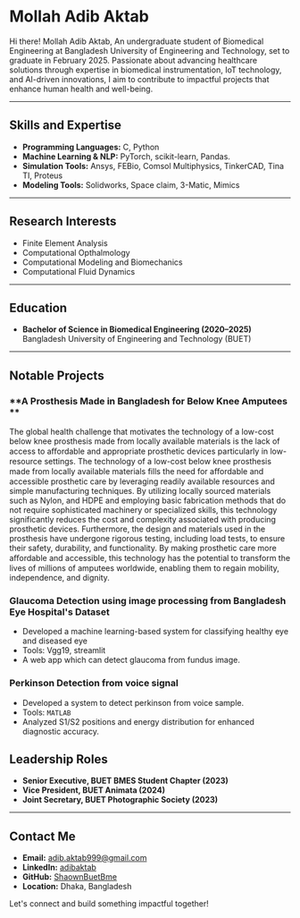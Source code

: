 # Mollah Adib Aktab

 Hi there! Mollah Adib Aktab, An undergraduate student of Biomedical Engineering at Bangladesh University of Engineering and Technology, set to graduate in February 2025. Passionate about advancing healthcare solutions through expertise in biomedical instrumentation, IoT technology, and AI-driven innovations, I aim to contribute to impactful projects that enhance human health and well-being.

---

##  Skills and Expertise

- **Programming Languages:** C, Python
- **Machine Learning & NLP:** PyTorch, scikit-learn, Pandas.
- **Simulation Tools:** Ansys, FEBio, Comsol Multiphysics, TinkerCAD, Tina TI, Proteus
- **Modeling Tools:** Solidworks, Space claim, 3-Matic, Mimics

---

##  Research Interests

- Finite Element Analysis
- Computational Opthalmology
- Computational Modeling and Biomechanics
- Computational Fluid Dynamics

---

##  Education

- **Bachelor of Science in Biomedical Engineering (2020–2025)**  
  Bangladesh University of Engineering and Technology (BUET)  


---

##  Notable Projects

### **A Prosthesis Made in Bangladesh for Below Knee Amputees **
The global health challenge that motivates the technology of a low-cost below knee prosthesis made from locally available materials is the lack of access to aﬀordable and appropriate prosthetic devices particularly in low-resource settings. The technology of a low-cost below knee prosthesis made from locally available materials fills the need for aﬀordable and accessible prosthetic care by leveraging readily available resources and simple manufacturing techniques. By utilizing locally sourced materials such as Nylon, and HDPE and employing basic fabrication methods that do not require sophisticated machinery or specialized skills, this technology significantly reduces the cost and complexity associated with producing prosthetic devices. Furthermore, the design and materials used in the prosthesis have undergone rigorous testing, including load tests, to ensure their safety, durability, and functionality. By making prosthetic care more aﬀordable and accessible, this technology has the potential to transform the lives of millions of amputees worldwide, enabling them to regain mobility, independence, and dignity.

### **Glaucoma Detection using image processing from Bangladesh Eye Hospital's Dataset**
- Developed a machine learning-based system for classifying healthy eye and diseased eye
- Tools: Vgg19, streamlit
- A web app which can detect glaucoma from fundus image.

### **Perkinson Detection from voice signal**
- Developed a system to detect perkinson from voice sample.
- Tools: `MATLAB`
- Analyzed S1/S2 positions and energy distribution for enhanced diagnostic accuracy.


##  Leadership Roles

- **Senior Executive, BUET BMES Student Chapter (2023)**  
- **Vice President, BUET Animata (2024)**  
- **Joint Secretary, BUET Photographic Society (2023)**  

---

##  Contact Me

- **Email:** [adib.aktab999@gmail.com](mailto:adib.aktab999@gmail.com)  
- **LinkedIn:** [adibaktab](www.linkedin.com/in/adib-aktab-718275284)  
- **GitHub:** [ShaownBuetBme](https://github.com/ShaownBuetBme)  
- **Location:** Dhaka, Bangladesh  

Let's connect and build something impactful together!
